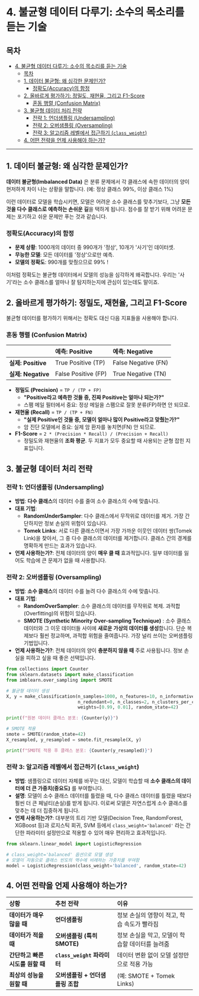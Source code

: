 # 4. 불균형 데이터 다루기: 소수의 목소리를 듣는 기술

## 목차
- [4. 불균형 데이터 다루기: 소수의 목소리를 듣는 기술](#4-불균형-데이터-다루기-소수의-목소리를-듣는-기술)
  - [목차](#목차)
  - [1. 데이터 불균형: 왜 심각한 문제인가?](#1-데이터-불균형-왜-심각한-문제인가)
    - [정확도(Accuracy)의 함정](#정확도accuracy의-함정)
  - [2. 올바르게 평가하기: 정밀도, 재현율, 그리고 F1-Score](#2-올바르게-평가하기-정밀도-재현율-그리고-f1-score)
    - [혼동 행렬 (Confusion Matrix)](#혼동-행렬-confusion-matrix)
  - [3. 불균형 데이터 처리 전략](#3-불균형-데이터-처리-전략)
    - [전략 1: 언더샘플링 (Undersampling)](#전략-1-언더샘플링-undersampling)
    - [전략 2: 오버샘플링 (Oversampling)](#전략-2-오버샘플링-oversampling)
    - [전략 3: 알고리즘 레벨에서 접근하기 (`class_weight`)](#전략-3-알고리즘-레벨에서-접근하기-class_weight)
  - [4. 어떤 전략을 언제 사용해야 하는가?](#4-어떤-전략을-언제-사용해야-하는가)

---

## 1. 데이터 불균형: 왜 심각한 문제인가?

**데이터 불균형(Imbalanced Data)**  은 분류 문제에서 각 클래스에 속한 데이터의 양이 현저하게 차이 나는 상황을 말합니다. (예: 정상 클래스 99%, 이상 클래스 1%)

이런 데이터로 모델을 학습시키면, 모델은 어려운 소수 클래스를 맞추기보다, 그냥 **모든 것을 다수 클래스로 예측하는 손쉬운 길**을 택하게 됩니다. 점수를 잘 받기 위해 어려운 문제는 포기하고 쉬운 문제만 푸는 것과 같습니다.

### 정확도(Accuracy)의 함정

- **문제 상황**: 1000개의 데이터 중 990개가 '정상', 10개가 '사기'인 데이터셋.
- **무능한 모델**: 모든 데이터를 '정상'으로만 예측.
- **모델의 정확도**: 990개를 맞췄으므로 99% !

이처럼 정확도는 불균형 데이터에서 모델의 성능을 심각하게 왜곡합니다. 우리는 '사기'라는 소수 클래스를 얼마나 잘 탐지하는지에 관심이 있는데도 말이죠.

## 2. 올바르게 평가하기: 정밀도, 재현율, 그리고 F1-Score

불균형 데이터를 평가하기 위해서는 정확도 대신 다음 지표들을 사용해야 합니다.

### 혼동 행렬 (Confusion Matrix)

| | 예측: Positive | 예측: Negative |
| :--- | :--- | :--- |
| **실제: Positive** | True Positive (TP) | False Negative (FN) |
| **실제: Negative** | False Positive (FP) | True Negative (TN) |

- **정밀도 (Precision)**  = `TP / (TP + FP)`
  - **"Positive라고 예측한 것들 중, 진짜 Positive는 얼마나 되는가?"** 
  - 스팸 메일 필터에서 중요: 정상 메일을 스팸으로 잘못 분류(FP)하면 안 되므로.
- **재현율 (Recall)**  = `TP / (TP + FN)`
  - **"실제 Positive인 것들 중, 모델이 얼마나 많이 Positive라고 맞췄는가?"** 
  - 암 진단 모델에서 중요: 실제 암 환자를 놓치면(FN) 안 되므로.
- **F1-Score** = `2 * (Precision * Recall) / (Precision + Recall)`
  - 정밀도와 재현율의 **조화 평균**. 두 지표가 모두 중요할 때 사용되는 균형 잡힌 지표입니다.

## 3. 불균형 데이터 처리 전략

### 전략 1: 언더샘플링 (Undersampling)

- **방법**: **다수 클래스**의 데이터 수를 줄여 소수 클래스의 수에 맞춥니다.
- **대표 기법**:
    - **RandomUnderSampler**: 다수 클래스에서 무작위로 데이터를 제거. 가장 간단하지만 정보 손실의 위험이 있습니다.
    - **Tomek Links**: 서로 다른 클래스이면서 가장 가까운 이웃인 데이터 쌍(Tomek Link)을 찾아서, 그 중 다수 클래스의 데이터를 제거합니다. 클래스 간의 경계를 명확하게 만드는 효과가 있습니다.
- **언제 사용하는가?**: 전체 데이터의 양이 **매우 클 때** 효과적입니다. 일부 데이터를 잃어도 학습에 큰 문제가 없을 때 사용합니다.

### 전략 2: 오버샘플링 (Oversampling)

- **방법**: **소수 클래스**의 데이터 수를 늘려 다수 클래스의 수에 맞춥니다.
- **대표 기법**:
    - **RandomOverSampler**: 소수 클래스의 데이터를 무작위로 복제. 과적합(Overfitting)의 위험이 있습니다.
    - **SMOTE (Synthetic Minority Over-sampling Technique)** : 소수 클래스 데이터와 그 이웃 데이터들 사이에 **새로운 가상의 데이터를 생성**합니다. 단순 복제보다 훨씬 정교하며, 과적합 위험을 줄여줍니다. 가장 널리 쓰이는 오버샘플링 기법입니다.
- **언제 사용하는가?**: 전체 데이터의 양이 **충분하지 않을 때** 주로 사용됩니다. 정보 손실을 피하고 싶을 때 좋은 선택입니다.

```python
from collections import Counter
from sklearn.datasets import make_classification
from imblearn.over_sampling import SMOTE

# 불균형 데이터 생성
X, y = make_classification(n_samples=1000, n_features=10, n_informative=5,
                           n_redundant=0, n_classes=2, n_clusters_per_class=1,
                           weights=[0.99, 0.01], random_state=42)

print(f"원본 데이터 클래스 분포: {Counter(y)}")

# SMOTE 적용
smote = SMOTE(random_state=42)
X_resampled, y_resampled = smote.fit_resample(X, y)

print(f"SMOTE 적용 후 클래스 분포: {Counter(y_resampled)}")
```

### 전략 3: 알고리즘 레벨에서 접근하기 (`class_weight`)

- **방법**: 샘플링으로 데이터 자체를 바꾸는 대신, 모델이 학습할 때 **소수 클래스의 데이터에 더 큰 가중치(중요도)** 를 부여합니다.
- **설명**: 모델이 소수 클래스 데이터를 틀렸을 때, 다수 클래스 데이터를 틀렸을 때보다 훨씬 더 큰 페널티(손실)를 받게 됩니다. 이로써 모델은 자연스럽게 소수 클래스를 맞추는 데 더 집중하게 됩니다.
- **언제 사용하는가?**: 대부분의 트리 기반 모델(Decision Tree, RandomForest, XGBoost 등)과 로지스틱 회귀, SVM 등에서 `class_weight='balanced'` 라는 간단한 파라미터 설정만으로 적용할 수 있어 매우 편리하고 효과적입니다.

```python
from sklearn.linear_model import LogisticRegression

# class_weight='balanced' 옵션으로 모델 생성
# 모델이 자동으로 클래스 빈도의 역수에 비례하는 가중치를 부여함
model = LogisticRegression(class_weight='balanced', random_state=42)
```

## 4. 어떤 전략을 언제 사용해야 하는가?

| 상황 | 추천 전략 | 이유 |
| :--- | :--- | :--- |
| **데이터가 매우 많을 때** | **언더샘플링** | 정보 손실의 영향이 적고, 학습 속도가 빨라짐 |
| **데이터가 적을 때** | **오버샘플링 (특히 SMOTE)**  | 정보 손실을 막고, 모델이 학습할 데이터를 늘려줌 |
| **간단하고 빠른 시도를 원할 때** | **`class_weight` 파라미터** | 데이터 변환 없이 모델 설정만으로 적용 가능 |
| **최상의 성능을 원할 때** | **오버샘플링 + 언더샘플링 조합** | (예: SMOTE + Tomek Links) |
